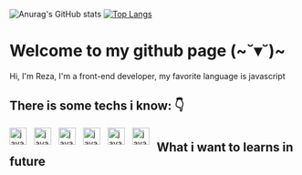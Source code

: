 ![Anurag's GitHub stats](https://github-readme-stats.vercel.app/api?username=womoboy&show_icons=true&theme=nord)
[![Top Langs](https://github-readme-stats.vercel.app/api/top-langs/?username=womoboy&layout=compact&theme=nord)](https://github.com/womoboy)

# Welcome to my github page (~˘▾˘)~
Hi, I'm Reza, I'm a front-end developer, my favorite language is javascript

## There is some techs i know: 👇 
<img style="padding-right:10px;" align="left" width="30px" alt="javascript log" src="https://cdn.worldvectorlogo.com/logos/javascript-1.svg">
<img style="padding-right:10px;" align="left" width="30px" alt="javascript log" src="https://cdn.worldvectorlogo.com/logos/html-1.svg">
<img style="padding-right:10px;" align="left" width="30px" alt="javascript log" src="https://cdn.worldvectorlogo.com/logos/css-3.svg">
<img style="padding-right:10px;" align="left" width="30px" alt="javascript log" src="https://cdn.worldvectorlogo.com/logos/react-2.svg">
<img style="padding-right:10px;" align="left" width="30px" alt="javascript log" src="https://cdn.worldvectorlogo.com/logos/sass-1.svg">
<img style="padding-right:10px;" align="left" width="30px" alt="javascript log" src="https://cdn.worldvectorlogo.com/logos/nodejs-1.svg">

#

## What i want to learns in future

